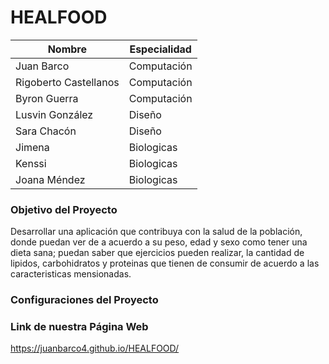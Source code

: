 # HEALFOOD

|  Nombre | Especialidad   |
| ------------ | ------------ |
|  Juan Barco |  Computación |
|  Rigoberto Castellanos | Computación  |
|  Byron Guerra | Computación  |
| Lusvin González  |  Diseño |
| Sara Chacón  | Diseño  |
| Jimena  | Biologicas  |
| Kenssi  | Biologicas  |
| Joana Méndez | Biologicas |

### Objetivo del Proyecto

Desarrollar una aplicación que contribuya con la salud de la población, donde puedan ver de a acuerdo a su peso, edad y sexo como tener una dieta sana; 
puedan saber que ejercicios pueden realizar, la cantidad de lipidos, carbohidratos y proteinas que tienen de consumir de acuerdo a las caracteristicas mensionadas.

### Configuraciones del Proyecto


### Link de nuestra Página Web
https://juanbarco4.github.io/HEALFOOD/
